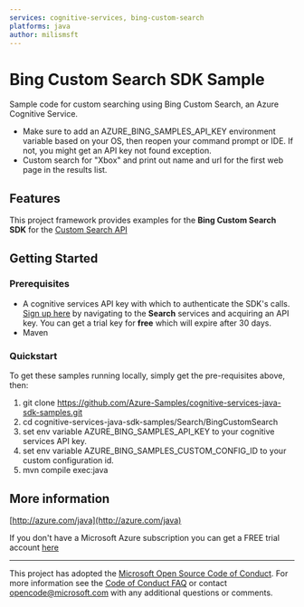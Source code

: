 ```yaml
---
services: cognitive-services, bing-custom-search
platforms: java
author: milismsft
---
```


# Bing Custom Search SDK Sample ##

Sample code for custom searching using Bing Custom Search, an Azure Cognitive Service.
- Make sure to add an AZURE_BING_SAMPLES_API_KEY environment variable based on your OS, then reopen your command prompt or IDE. If not, you might get an API key not found exception.
- Custom search for "Xbox" and print out name and url for the first web page in the results list.


## Features

This project framework provides examples for the **Bing Custom Search SDK** for the [Custom Search API](https://azure.microsoft.com/en-us/services/cognitive-services/)

## Getting Started

### Prerequisites

- A cognitive services API key with which to authenticate the SDK's calls. [Sign up here](https://azure.microsoft.com/en-us/services/cognitive-services/directory/) by navigating to the **Search** services and acquiring an API key. You can get a trial key for **free** which will expire after 30 days.
- Maven

### Quickstart

To get these samples running locally, simply get the pre-requisites above, then:

1. git clone https://github.com/Azure-Samples/cognitive-services-java-sdk-samples.git
2. cd cognitive-services-java-sdk-samples/Search/BingCustomSearch
3. set env variable AZURE_BING_SAMPLES_API_KEY to your cognitive services API key.
4. set env variable AZURE_BING_SAMPLES_CUSTOM_CONFIG_ID to your custom configuration id.
5. mvn compile exec:java

## More information ##

[http://azure.com/java](http://azure.com/java)

If you don't have a Microsoft Azure subscription you can get a FREE trial account [here](http://go.microsoft.com/fwlink/?LinkId=330212)

---

This project has adopted the [Microsoft Open Source Code of Conduct](https://opensource.microsoft.com/codeofconduct/). For more information see the [Code of Conduct FAQ](https://opensource.microsoft.com/codeofconduct/faq/) or contact [opencode@microsoft.com](mailto:opencode@microsoft.com) with any additional questions or comments.